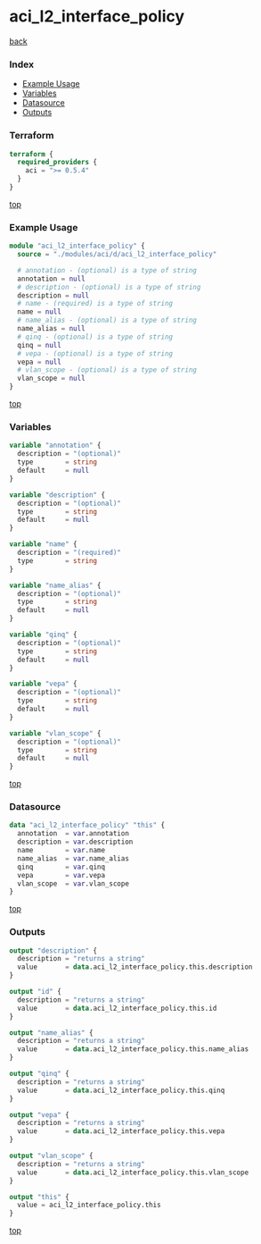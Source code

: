 # aci_l2_interface_policy

[back](../aci.md)

### Index

- [Example Usage](#example-usage)
- [Variables](#variables)
- [Datasource](#datasource)
- [Outputs](#outputs)

### Terraform

```terraform
terraform {
  required_providers {
    aci = ">= 0.5.4"
  }
}
```

[top](#index)

### Example Usage

```terraform
module "aci_l2_interface_policy" {
  source = "./modules/aci/d/aci_l2_interface_policy"

  # annotation - (optional) is a type of string
  annotation = null
  # description - (optional) is a type of string
  description = null
  # name - (required) is a type of string
  name = null
  # name_alias - (optional) is a type of string
  name_alias = null
  # qinq - (optional) is a type of string
  qinq = null
  # vepa - (optional) is a type of string
  vepa = null
  # vlan_scope - (optional) is a type of string
  vlan_scope = null
}
```

[top](#index)

### Variables

```terraform
variable "annotation" {
  description = "(optional)"
  type        = string
  default     = null
}

variable "description" {
  description = "(optional)"
  type        = string
  default     = null
}

variable "name" {
  description = "(required)"
  type        = string
}

variable "name_alias" {
  description = "(optional)"
  type        = string
  default     = null
}

variable "qinq" {
  description = "(optional)"
  type        = string
  default     = null
}

variable "vepa" {
  description = "(optional)"
  type        = string
  default     = null
}

variable "vlan_scope" {
  description = "(optional)"
  type        = string
  default     = null
}
```

[top](#index)

### Datasource

```terraform
data "aci_l2_interface_policy" "this" {
  annotation  = var.annotation
  description = var.description
  name        = var.name
  name_alias  = var.name_alias
  qinq        = var.qinq
  vepa        = var.vepa
  vlan_scope  = var.vlan_scope
}
```

[top](#index)

### Outputs

```terraform
output "description" {
  description = "returns a string"
  value       = data.aci_l2_interface_policy.this.description
}

output "id" {
  description = "returns a string"
  value       = data.aci_l2_interface_policy.this.id
}

output "name_alias" {
  description = "returns a string"
  value       = data.aci_l2_interface_policy.this.name_alias
}

output "qinq" {
  description = "returns a string"
  value       = data.aci_l2_interface_policy.this.qinq
}

output "vepa" {
  description = "returns a string"
  value       = data.aci_l2_interface_policy.this.vepa
}

output "vlan_scope" {
  description = "returns a string"
  value       = data.aci_l2_interface_policy.this.vlan_scope
}

output "this" {
  value = aci_l2_interface_policy.this
}
```

[top](#index)